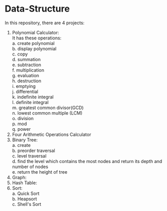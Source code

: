 # Data-Structure
In this repository, there are 4 projects:
1. Polynomial Calculator:  
  It has these operations:  
  a. create polynomial  
  b. display polynomial  
  c. copy  
  d. summation  
  e. subtraction  
  f. multiplication  
  g. evaluation  
  h. destruction  
  i. emptying  
  j. differential  
  k. indefinite integral  
  l. definite integral  
  m. greatest common divisor(GCD)  
  n. lowest common multiple (LCM)  
  o. division  
  p. mod   
  q. power  
2. Four Arithmetic Operations Calculator
3. Binary Tree:  
  a. create  
  b. preorder traversal  
  c. level traversal  
  d. find the level which contains the most nodes and return its depth and number of nodes  
  e. return the height of tree  
4. Graph:  
5. Hash Table:  
6. Sort:  
  a. Quick Sort  
  b. Heapsort  
  c. Shell's Sort
